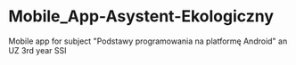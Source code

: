 # Mobile_App-Asystent-Ekologiczny
Mobile app for subject "Podstawy programowania na platformę Android" an UZ 3rd year SSI
